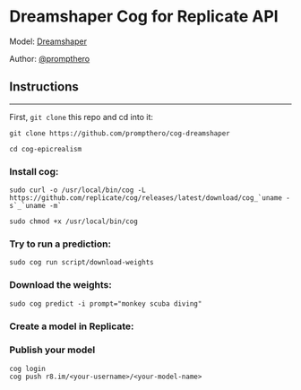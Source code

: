 # Dreamshaper Cog for Replicate API

Model: [Dreamshaper](https://prompthero.com/ai-models/dreamshaper-download)

Author: [@prompthero](prompthero.com)

## Instructions

---

First, `git clone` this repo and cd into it:

```
git clone https://github.com/prompthero/cog-dreamshaper

cd cog-epicrealism
```

### Install cog:

```
sudo curl -o /usr/local/bin/cog -L https://github.com/replicate/cog/releases/latest/download/cog_`uname -s`_`uname -m`

sudo chmod +x /usr/local/bin/cog
```

### Try to run a prediction:

```
sudo cog run script/download-weights
```

### Download the weights:

```
sudo cog predict -i prompt="monkey scuba diving"
```

### Create a model in Replicate:

### Publish your model

```
cog login
cog push r8.im/<your-username>/<your-model-name>
```
